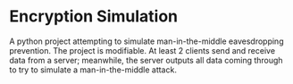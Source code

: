 # Encryption Simulation
A python project attempting to simulate man-in-the-middle eavesdropping prevention.
The project is modifiable. At least 2 clients send and receive data from a server; meanwhile, the server outputs all data coming through to try to simulate a man-in-the-middle attack.
